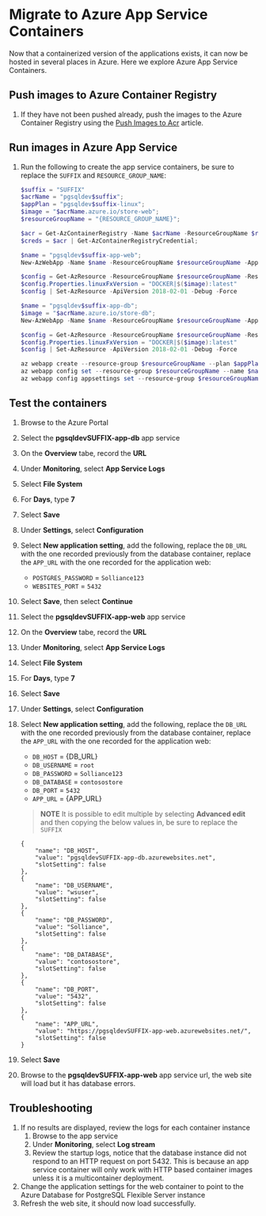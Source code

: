 # Migrate to Azure App Service Containers

Now that a containerized version of the applications exists, it can now be hosted in several places in Azure. Here we explore Azure App Service Containers.

## Push images to Azure Container Registry

1. If they have not been pushed already, push the images to the Azure Container Registry using the [Push Images to Acr](./../Misc/01_PushImagesToAcr.md) article.

## Run images in Azure App Service

1. Run the following to create the app service containers, be sure to replace the `SUFFIX` and `RESOURCE_GROUP_NAME`:

    ```powershell
    $suffix = "SUFFIX"
    $acrName = "pgsqldev$suffix";
    $appPlan = "pgsqldev$suffix-linux";
    $image = "$acrName.azure.io/store-web";
    $resourceGroupName = "{RESOURCE_GROUP_NAME}";

    $acr = Get-AzContainerRegistry -Name $acrName -ResourceGroupName $resourceGroupName;
    $creds = $acr | Get-AzContainerRegistryCredential;

    $name = "pgsqldev$suffix-app-web";
    New-AzWebApp -Name $name -ResourceGroupName $resourceGroupName -AppServicePlan $appPlan -ContainerImageName $image -ContainerRegistryUrl $acr.loginserver -ContainerRegistryUser $creds.username -ContainerRegistryPassword (ConvertTo-SecureString $creds.password -AsPlainText -Force) -Location $acr.location;

    $config = Get-AzResource -ResourceGroupName $resourceGroupName -ResourceType Microsoft.Web/sites/config -ResourceName $name -ApiVersion 2018-02-01
    $config.Properties.linuxFxVersion = "DOCKER|$($image):latest"
    $config | Set-AzResource -ApiVersion 2018-02-01 -Debug -Force

    $name = "pgsqldev$suffix-app-db";
    $image = "$acrName.azure.io/store-db";
    New-AzWebApp -Name $name -ResourceGroupName $resourceGroupName -AppServicePlan $appPlan -ContainerImageName $image -ContainerRegistryUrl $acr.loginserver -ContainerRegistryUser $creds.username -ContainerRegistryPassword (ConvertTo-SecureString $creds.password -AsPlainText -Force) -Location $acr.location;

    $config = Get-AzResource -ResourceGroupName $resourceGroupName -ResourceType Microsoft.Web/sites/config -ResourceName $name -ApiVersion 2018-02-01
    $config.Properties.linuxFxVersion = "DOCKER|$($image):latest"
    $config | Set-AzResource -ApiVersion 2018-02-01 -Debug -Force

    az webapp create --resource-group $resourceGroupName --plan $appPlan --name $name --deployment-container-image-name $image
    az webapp config set --resource-group $resourceGroupName --name $name --linux-fx-version "DOCKER|$image:latest"
    az webapp config appsettings set --resource-group $resourceGroupName --name $name --settings WEBSITES_PORT=5432
    ```

## Test the containers

1. Browse to the Azure Portal
2. Select the **pgsqldevSUFFIX-app-db** app service
3. On the **Overview** tabe, record the **URL**
4. Under **Monitoring**, select **App Service Logs**
5. Select **File System**
6. For **Days**, type **7**
7. Select **Save**
8. Under **Settings**, select **Configuration**
9. Select **New application setting**, add the following, replace the `DB_URL` with the one recorded previously from the database container, replace the `APP_URL` with the one  recorded for the application web:
     - `POSTGRES_PASSWORD` = `Solliance123`
     - `WEBSITES_PORT` = `5432`
10. Select **Save**, then select **Continue**
11. Select the **pgsqldevSUFFIX-app-web** app service
12. On the **Overview** tabe, record the **URL**
13. Under **Monitoring**, select **App Service Logs**
14. Select **File System**
15. For **Days**, type **7**
16. Select **Save**
17. Under **Settings**, select **Configuration**
18. Select **New application setting**, add the following, replace the `DB_URL` with the one recorded previously from the database container, replace the `APP_URL` with the one recorded for the application web:
     - `DB_HOST` = {DB_URL}
     - `DB_USERNAME` = `root`
     - `DB_PASSWORD` = `Solliance123`
     - `DB_DATABASE` = `contosostore`
     - `DB_PORT` = `5432`
     - `APP_URL` = {APP_URL}

    > **NOTE** It is possible to edit multiple by selecting  **Advanced edit** and then copying the below values in, be sure to replace the `SUFFIX`

    ```text
    {
        "name": "DB_HOST",
        "value": "pgsqldevSUFFIX-app-db.azurewebsites.net",
        "slotSetting": false
    },
    {
        "name": "DB_USERNAME",
        "value": "wsuser",
        "slotSetting": false
    },
    {
        "name": "DB_PASSWORD",
        "value": "Solliance",
        "slotSetting": false
    },
    {
        "name": "DB_DATABASE",
        "value": "contosostore",
        "slotSetting": false
    },
    {
        "name": "DB_PORT",
        "value": "5432",
        "slotSetting": false
    },
    {
        "name": "APP_URL",
        "value": "https://pgsqldevSUFFIX-app-web.azurewebsites.net/",
        "slotSetting": false
    }
    ```

19.  Select **Save**
20.  Browse to the **pgsqldevSUFFIX-app-web** app service url, the web site will load but it has database errors.

## Troubleshooting

1. If no results are displayed, review the logs for each container instance
   1. Browse to the app service
   2. Under **Monitoring**, select **Log stream**
   3. Review the startup logs, notice that the database instance did not respond to an HTTP request on port 5432.  This is because an app service container will only work with HTTP based container images unless it is a multicontainer deployment.
2. Change the application settings for the web container to point to the Azure Database for PostgreSQL Flexible Server instance
3. Refresh the web site, it should now load successfully.
